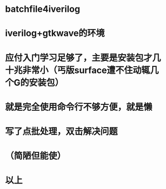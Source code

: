 # batchfile4iverilog
# iverilog+gtkwave的环境
# 应付入门学习足够了，主要是安装包才几十兆非常小（丐版surface遭不住动辄几个G的安装包）
# 就是完全使用命令行不够方便，就是懒
# 写了点批处理，双击解决问题
# （简陋但能使）
# 以上
